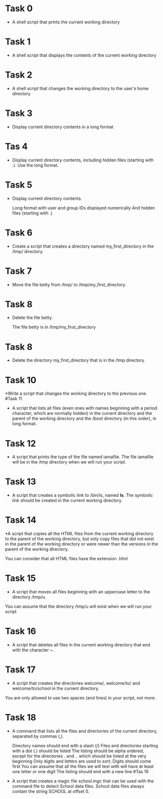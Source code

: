 # Task 0
* A shell script that prints the current working directory
# Task 1
* A shell script that displays the contents of the current working directory
# Task 2
* A shell script that changes the working directory to the user's home directory
# Task 3 
 * Display current directory contents in a long format
# Tas 4 
 * Display current directory contents, including hidden files (starting with .). Use the long format.
# Task 5 
 * Display current directory contents.

    Long format
    with user and group IDs displayed numerically
    And hidden files (starting with .)
# Task 6
 * Create a script that creates a directory named my_first_directory in the /tmp/ directory.
# Task 7
 * Move the file betty from /tmp/ to /tmp/my_first_directory.
# Task 8 
 * Delete the file betty.

    The file betty is in /tmp/my_first_directory
# Task 8
 * Delete the directory my_first_directory that is in the /tmp directory.
# Task 10
 *Write a script that changes the working directory to the previous one.
#Task 11
 * A script that lists all files (even ones with names beginning with a period character, which are normally hidden) in the current directory and the parent of the working directory and the /boot directory (in this order), in long format.
# Task 12 
 * A script that prints the type of the file named iamafile. The file iamafile will be in the /tmp directory when we will run your script.
# Task 13
 * A script that creates a symbolic link to /bin/ls, named __ls__. The symbolic link should be created in the current working directory. 
# Task 14
 *A script that copies all the HTML files from the current working directory to the parent of the working directory, but only copy files that did not exist in the parent of the working directory or were newer than the versions in the parent of the working directory.

You can consider that all HTML files have the extension .html
# Task 15
 * A script that moves all files beginning with an uppercase letter to the directory /tmp/u.

You can assume that the directory /tmp/u will exist when we will run your script
# Task 16
 * A script that deletes all files in the current working directory that end with the character ~.
# Task 17
 * A script that creates the directories welcome/, welcome/to/ and welcome/to/school in the current directory.

You are only allowed to use two spaces (and lines) in your script, not more.
# Task 18
 * A command that lists all the files and directories of the current directory, separated by commas (,).

    Directory names should end with a slash (/)
    Files and directories starting with a dot (.) should be listed
    The listing should be alpha ordered, except for the directories . and .. which should be listed at the very beginning
    Only digits and letters are used to sort; Digits should come first
    You can assume that all the files we will test with will have at least one letter or one digit
    The listing should end with a new line
#Tas 19
 * A script that creates a  magic file school.mgc that can be used with the command file to detect School data files. School data files always contain the string SCHOOL at offset 0.

